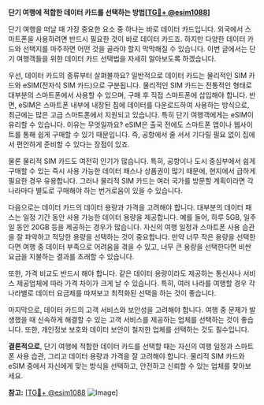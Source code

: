 **단기 여행에 적합한 데이터 카드를 선택하는 방법[[TG💪+ @esim1088](https://t.me/s/esim1088)]**

단기 여행을 떠날 때 가장 중요한 요소 중 하나는 바로 데이터 카드입니다. 외국에서 스마트폰을 사용하려면 반드시 필요한 것이 바로 데이터 카드죠. 하지만 다양한 데이터 카드와 선택지를 마주하면 어떤 것을 골라야 할지 막막해질 수 있습니다. 이번 글에서는 단기 여행객들을 위한 데이터 카드 선택법을 자세히 알아보도록 하겠습니다.

우선, 데이터 카드의 종류부터 살펴볼까요? 일반적으로 데이터 카드는 물리적인 SIM 카드와 eSIM(전자식 SIM 카드)으로 구분됩니다. 물리적인 SIM 카드는 전통적인 형태로 대부분의 스마트폰에서 사용할 수 있으며, 구매 후 직접 스마트폰에 삽입해야 합니다. 반면, eSIM은 스마트폰 내부에 내장된 칩에 데이터를 다운로드하여 사용하는 방식으로, 최근에는 많은 고급 스마트폰에서 지원되고 있습니다. 특히 단기 여행객에게는 eSIM이 유리할 수 있습니다. 이유는 무엇일까요? eSIM은 출국 전에도 스마트폰 앱이나 웹사이트를 통해 쉽게 구매할 수 있기 때문입니다. 즉, 공항에서 줄 서서 기다릴 필요 없이 집에서 편안하게 준비할 수 있다는 장점이 있죠.

물론 물리적 SIM 카드도 여전히 인기가 많습니다. 특히, 공항이나 도시 중심부에서 쉽게 구매할 수 있는 즉시 사용 가능한 데이터 패스나 상품권이 많기 때문에, 현지에서 급하게 필요한 경우 유용합니다. 그러나 물리적 SIM 카드는 여러 국가를 방문할 계획이라면 각 나라마다 별도로 구매해야 하는 번거로움이 있을 수 있습니다.

다음으로는 데이터 카드의 데이터 용량과 가격을 고려해야 합니다. 대부분의 데이터 패스는 일정 기간 동안 사용 가능한 데이터 용량을 제공합니다. 예를 들어, 하루 5GB, 일주일 동안 20GB 등을 제공하는 경우가 많습니다. 자신의 여행 일정과 스마트폰 사용 습관을 잘 파악하고 적당한 용량을 선택하는 것이 중요합니다. 만약 너무 작은 용량을 선택한다면 여행 중 데이터 부족으로 어려움을 겪을 수 있고, 너무 큰 용량을 선택한다면 비싼 요금을 지불하는 결과를 초래할 수 있습니다.

또한, 가격 비교도 반드시 해야 합니다. 같은 데이터 용량이라도 제공하는 통신사나 서비스 제공업체에 따라 가격 차이가 크게 날 수 있습니다. 특히, 여러 나라를 여행할 경우 각 나라별로 데이터 요금제를 따져보고 최적화된 선택을 하는 것이 좋습니다.

마지막으로, 데이터 카드의 고객 서비스와 보안성을 고려해야 합니다. 여행 중 문제가 발생했을 때 신속하게 해결할 수 있는 고객 서비스를 제공하는 업체를 선택하는 것이 좋습니다. 또한, 개인정보 보호와 데이터 보안이 철저한 업체를 선택하는 것도 필수입니다.

**결론적으로**, 단기 여행에 적합한 데이터 카드를 선택할 때는 자신의 여행 일정과 스마트폰 사용 습관, 그리고 데이터 용량과 가격을 잘 고려해야 합니다. 물리적 SIM 카드와 eSIM 중에서 자신에게 맞는 방식을 선택하고, 안전하고 신뢰할 수 있는 업체를 찾아보세요.

**참고:** [[TG💪+ @esim1088](https://t.me/s/esim1088) ![Image](https://i.postimg.cc/Y0z9fWf4/image.png)]